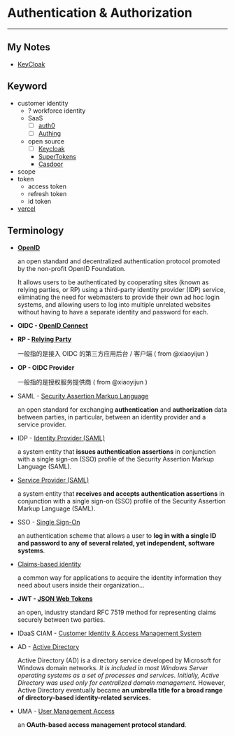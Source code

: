 # Authentication & Authorization

---

## My Notes

- [KeyCloak](keycloak.md)

## Keyword

- customer identity
    - ? workforce identity
    - SaaS
        - [ ] [auth0](https://auth0.com/)
        - [ ] [Authing](https://www.authing.cn/)
    - open source
        - [ ] [Keycloak](https://www.keycloak.org/)
        - [SuperTokens](https://supertokens.io/)
        - [Casdoor](https://casdoor.org/)
- scope
- token
    - access token
    - refresh token
    - id token
- [vercel](https://vercel.com)

## Terminology

-   **[OpenID](https://en.wikipedia.org/wiki/OpenID#OpenID_Foundation)**

    an open standard and decentralized authentication protocol promoted by the non-profit OpenID Foundation.

    It allows users to be authenticated by cooperating sites (known as relying parties, or RP) using a third-party identity provider (IDP) service, eliminating the need for webmasters to provide their own ad hoc login systems, and allowing users to log into multiple unrelated websites without having to have a separate identity and password for each.

-   **OIDC - [OpenID Connect](https://openid.net/connect)**

-   **RP - [Relying Party](https://en.wikipedia.org/wiki/Relying_party)**

    一般指的是接入 OIDC 的第三方应用后台 / 客户端 ( from @xiaoyijun )

-   **OP - OIDC Provider**

    一般指的是授权服务提供商 ( from @xiaoyijun )

-   SAML - [Security Assertion Markup Language](https://en.wikipedia.org/wiki/Security_Assertion_Markup_Language)

    an open standard for exchanging **authentication** and **authorization** data between parties, in particular, between an identity provider and a service provider.

-   IDP - [Identity Provider (SAML)](https://en.wikipedia.org/wiki/Identity_provider_(SAML))

    a system entity that **issues authentication assertions** in conjunction with a single sign-on (SSO) profile of the Security Assertion Markup Language (SAML).

-   [Service Provider (SAML)](https://en.wikipedia.org/wiki/Service_provider_(SAML))

    a system entity that **receives and accepts authentication assertions** in conjunction with a single sign-on (SSO) profile of the Security Assertion Markup Language (SAML).

-   SSO - [Single Sign-On](https://en.wikipedia.org/wiki/Single_sign-on)

    an authentication scheme that allows a user to **log in with a single ID and password to any of several related, yet independent, software systems**.

-   [Claims-based identity](https://en.wikipedia.org/wiki/Claims-based_identity)

    a common way for applications to acquire the identity information they need about users inside their organization…

-   **JWT - [JSON Web Tokens](https://jwt.io/)**

    an open, industry standard RFC 7519 method for representing claims securely between two parties.

-   IDaaS CIAM - [Customer Identity & Access Management System](https://help.aliyun.com/document_detail/187178.html)

-   AD - [Active Directory](https://en.wikipedia.org/wiki/Active_Directory)

    Active Directory (AD) is a directory service developed by Microsoft for Windows domain networks.
    _It is included in most Windows Server operating systems as a set of processes and services._
    _Initially, Active Directory was used only for centralized domain management._
    However, Active Directory eventually became **an umbrella title for a broad range of directory-based identity-related services.**

-   UMA - [User Management Access](https://en.wikipedia.org/wiki/User-Managed_Access)

    an **OAuth-based access management protocol standard**.
